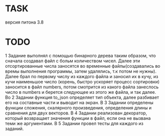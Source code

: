 # TASK
версия питона 3.8

# TODO
1 Задание выполнял с помощью бинарного дерева таким образом, что сначала создавал файл с больм количеством чисел. Далее эти отсортированные числа заносятся во временные файлы(создавались во времы выполнения программы, затем удалялись, т.к потом не нужны). Далее брал по первому числу из каждого файла и заносил их в кучу, из кучи наименьшое число (корень, быстро ускоряет процесс сортировки) заносится в файл numbers, потом смотрится из какого файла занеслось число в numbers и берется следующее из этого же файла, и так далее.
Во 2 Задании функция to_json определяет тип объекта, далее разбивает его на составные части и выводит на экран.
В 3 Задании определены функции сложения, скалярного произведения, определения длины и сравнения для двух векторов. 
В 4 Задании реализован декоратор, который возвращает значения функции в файл, если она не вызвана теми же аргументами.
В 5 Задании провел тесты для каждого из заданий.

